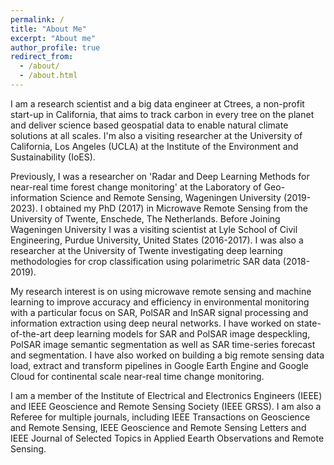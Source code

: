```yaml
---
permalink: /
title: "About Me"
excerpt: "About me"
author_profile: true
redirect_from: 
  - /about/
  - /about.html
---
```

I am a research scientist and a big data engineer at Ctrees, a non-profit start-up in California, that aims to track carbon in every tree on the planet and deliver science based geospatial data to enable natural climate solutions at all scales. I'm also a visiting researcher at the University of California, Los Angeles (UCLA) at the Institute of the Environment and Sustainability (IoES).

Previously, I was a researcher on 'Radar and Deep Learning Methods for near-real time forest change monitoring' at the Laboratory of Geo-information Science and Remote Sensing, Wageningen University (2019-2023). I obtained my PhD (2017) in Microwave Remote Sensing from the University of Twente, Enschede, The Netherlands. Before Joining Wageningen University I was a visiting scientist at Lyle School of Civil Engineering, Purdue University, United States (2016-2017). I was also a researcher at the University of Twente investigating deep learning methodologies for crop classification using polarimetric SAR data (2018-2019).

My research interest is on using microwave remote sensing and machine learning to improve accuracy and efficiency in environmental monitoring with a particular focus on SAR, PolSAR and InSAR signal processing and information extraction using deep neural networks. I have worked on state-of-the-art deep learning models for SAR and PolSAR image despeckling, PolSAR image semantic segmentation as well as SAR time-series forecast and segmentation. I have also worked on building a big remote sensing data load, extract and transform pipelines in Google Earth Engine and Google Cloud for continental scale near-real time change monitoring. 

I am a member of the Institute of Electrical and Electronics Engineers (IEEE) and IEEE Geoscience and Remote Sensing Society (IEEE GRSS). I am also a Referee for multiple journals, including IEEE Transactions on Geoscience and Remote Sensing, IEEE Geoscience and Remote Sensing Letters and IEEE Journal of Selected Topics in Applied Eearth Observations and Remote Sensing.
